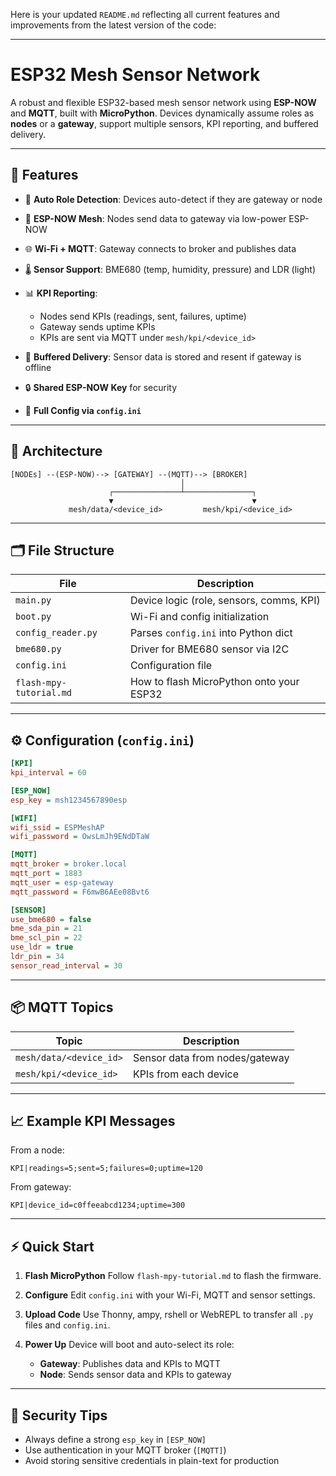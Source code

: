 Here is your updated `README.md` reflecting all current features and improvements from the latest version of the code:

---

# ESP32 Mesh Sensor Network

A robust and flexible ESP32-based mesh sensor network using **ESP-NOW** and **MQTT**, built with **MicroPython**. Devices dynamically assume roles as **nodes** or a **gateway**, support multiple sensors, KPI reporting, and buffered delivery.

---

## 🚀 Features

* 🧠 **Auto Role Detection**: Devices auto-detect if they are gateway or node
* 📡 **ESP-NOW Mesh**: Nodes send data to gateway via low-power ESP-NOW
* 🌐 **Wi-Fi + MQTT**: Gateway connects to broker and publishes data
* 🌡️ **Sensor Support**: BME680 (temp, humidity, pressure) and LDR (light)
* 📊 **KPI Reporting**:

  * Nodes send KPIs (readings, sent, failures, uptime)
  * Gateway sends uptime KPIs
  * KPIs are sent via MQTT under `mesh/kpi/<device_id>`
* 💾 **Buffered Delivery**: Sensor data is stored and resent if gateway is offline
* 🔒 **Shared ESP-NOW Key** for security
* 🔧 **Full Config via `config.ini`**

---

## 🧱 Architecture

```text
[NODEs] --(ESP-NOW)--> [GATEWAY] --(MQTT)--> [BROKER]
                                      │
                      ┌───────────────┴───────────────┐
                      ▼                               ▼
             mesh/data/<device_id>         mesh/kpi/<device_id>
```

---

## 🗂️ File Structure

| File                    | Description                              |
| ----------------------- | ---------------------------------------- |
| `main.py`               | Device logic (role, sensors, comms, KPI) |
| `boot.py`               | Wi-Fi and config initialization          |
| `config_reader.py`      | Parses `config.ini` into Python dict     |
| `bme680.py`             | Driver for BME680 sensor via I2C         |
| `config.ini`            | Configuration file                       |
| `flash-mpy-tutorial.md` | How to flash MicroPython onto your ESP32 |

---

## ⚙️ Configuration (`config.ini`)

```ini
[KPI]
kpi_interval = 60

[ESP_NOW]
esp_key = msh1234567890esp

[WIFI]
wifi_ssid = ESPMeshAP
wifi_password = OwsLmJh9ENdDTaW

[MQTT]
mqtt_broker = broker.local
mqtt_port = 1883
mqtt_user = esp-gateway
mqtt_password = F6mwB6AEe08Bvt6

[SENSOR]
use_bme680 = false
bme_sda_pin = 21
bme_scl_pin = 22
use_ldr = true
ldr_pin = 34
sensor_read_interval = 30
```

---

## 📦 MQTT Topics

| Topic                   | Description                    |
| ----------------------- | ------------------------------ |
| `mesh/data/<device_id>` | Sensor data from nodes/gateway |
| `mesh/kpi/<device_id>`  | KPIs from each device          |

---

## 📈 Example KPI Messages

From a node:

```
KPI|readings=5;sent=5;failures=0;uptime=120
```

From gateway:

```
KPI|device_id=c0ffeeabcd1234;uptime=300
```

---

## ⚡ Quick Start

1. **Flash MicroPython**
   Follow `flash-mpy-tutorial.md` to flash the firmware.

2. **Configure**
   Edit `config.ini` with your Wi-Fi, MQTT and sensor settings.

3. **Upload Code**
   Use Thonny, ampy, rshell or WebREPL to transfer all `.py` files and `config.ini`.

4. **Power Up**
   Device will boot and auto-select its role:

   * **Gateway**: Publishes data and KPIs to MQTT
   * **Node**: Sends sensor data and KPIs to gateway

---

## 🔐 Security Tips

* Always define a strong `esp_key` in `[ESP_NOW]`
* Use authentication in your MQTT broker (`[MQTT]`)
* Avoid storing sensitive credentials in plain-text for production
